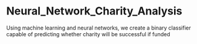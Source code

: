 # Neural_Network_Charity_Analysis
Using machine learning and neural networks, we create a binary classifier capable of predicting whether charity will be successful if funded
